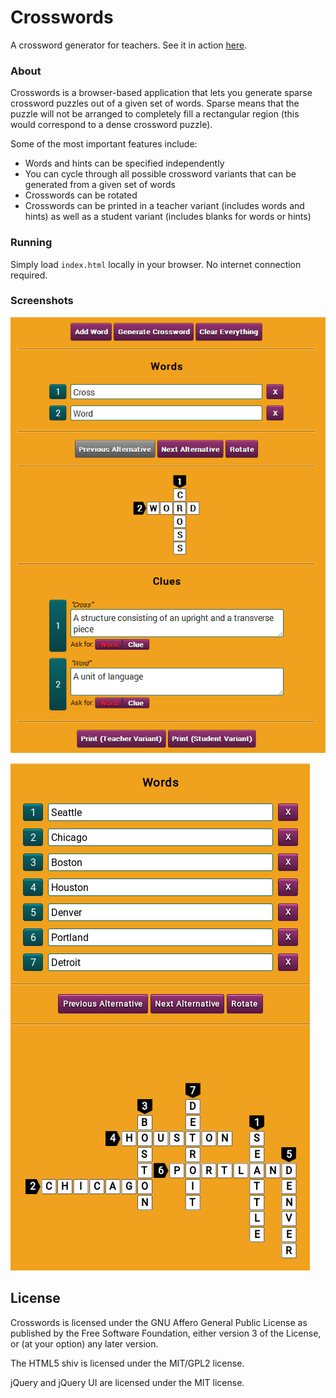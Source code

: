 Crosswords
==========

A crossword generator for teachers. See it in action [here](https://johennes.github.io/Crosswords/).

### About

Crosswords is a browser-based application that lets you generate sparse
crossword puzzles out of a given set of words. Sparse means that the
puzzle will not be arranged to completely fill a rectangular region
(this would correspond to a dense crossword puzzle).

Some of the most important features include:

* Words and hints can be specified independently
* You can cycle through all possible crossword variants that can be
generated from a given set of words
* Crosswords can be rotated
* Crosswords can be printed in a teacher variant (includes words and
hints) as well as a student variant (includes blanks for words or hints)

### Running

Simply load `index.html` locally in your browser. No internet connection
required.

### Screenshots

![Main interface](screenshots/main-interface.png)

![Large crosswords](screenshots/large-crossword.png)

## License

Crosswords is licensed under the GNU Affero General Public License as published
by the Free Software Foundation, either version 3 of the License, or (at your option) 
any later version.

The HTML5 shiv is licensed under the MIT/GPL2 license.

jQuery and jQuery UI are licensed under the MIT license.
